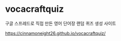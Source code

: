 # vocacraftquiz
구글 스프레드로 직접 만든 영어 단어장 랜덤 퀴즈 생성 사이트

https://cinnamoneight26.github.io/vocacraftquiz/
